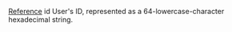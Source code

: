 [Reference](https://www.framer.com/developers/reference)
id
User's ID, represented as a 64-lowercase-character hexadecimal string.
